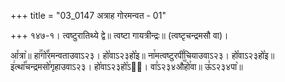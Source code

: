 +++
title = "03_0147 अत्राह गोरमन्वत - 01"

+++
१४७-१। त्वष्टुरातिथ्ये द्वे॥ त्वष्टा गायत्रीन्द्रः॥ (त्वष्टृचन्द्रमसौ वा)।

आ꣤त्रा꣥॥ हा꣢꣯गो꣡꣯रमन्वताउवाऽ२३। हो꣡वाऽ२३हो꣡इ॥ ना꣯मत्वष्टुरपी꣯चियाउवाऽ२३। हो꣡वाऽ२३हो꣡इ॥ इ꣢त्था꣡꣯चन्द्रमसो꣯गृहाउवाऽ२३। हो꣡वाऽ२३हो꣡ऽ२᳐। वा꣣ऽ२३४औ꣥꣯हो꣯वा॥ ऊ꣣ऽ२३४पा꣥॥